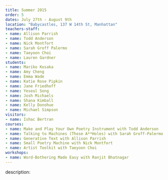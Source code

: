 ```yaml
---
title: Summer 2015
order: 5
dates: July 27th - August 9th
location: "Babycastles, 137 W 14th St, Manhattan"
teachers-staff:
- name: Allison Parrish
- name: Todd Anderson
- name: Nick Montfort
- name: Sarah Groff Palermo
- name: Taeyoon Choi
- name: Lauren Gardner
students: 
- name: Mariko Kosaka
- name: Amy Cheng
- name: Emma Wade
- name: Katie Rose Pipkin
- name: Jane Friedhoff
- name: Yeseul Song
- name: Josh Michaels
- name: Shana Kimball
- name: Kelly Donohue
- name: Michael Simpson
visitors:
- name: Ishac Bertran
courses:
- name: Make and Play Your Own Poetry Instrument with Todd Anderson
- name: Talking to Machines (Those A**Holes) with Sarah Groff-Palermo
- name: Generative Text with Allison Parrish
- name: Small Poetry Machine with Nick Montfort
- name: Artist Toolkit with Taeyoon Choi
workshops:
- name: Word-Bothering Made Easy with Ranjit Bhatnagar
---
```

description: 
